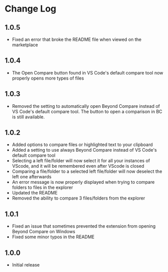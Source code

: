 # Change Log

## 1.0.5

- Fixed an error that broke the README file when viewed on the marketplace

## 1.0.4

- The Open Compare button found in VS Code's default compare tool now properly opens more types of files

## 1.0.3

- Removed the setting to automatically open Beyond Compare instead of VS Code's default compare tool. The button to open a comparison in BC is still available.

## 1.0.2

- Added options to compare files or highlighted text to your clipboard
- Added a setting to use always Beyond Compare instead of VS Code's default compare tool
- Selecting a left file/folder will now select it for all your instances of VScode, and it will be remembered even after VScode is closed
- Comparing a file/folder to a selected left file/folder will now deselect the left one afterwards
- An error message is now properly displayed when trying to compare folders to files in the explorer
- Updated the README
- Removed the ability to compare 3 files/folders from the explorer

## 1.0.1

- Fixed an issue that sometimes prevented the extension from opening Beyond Compare on Windows
- Fixed some minor typos in the README

## 1.0.0

- Initial release

